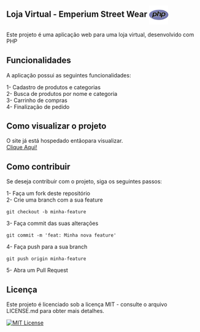 ## Loja Virtual - Emperium Street Wear <img align="center" alt="Vini-Python" height="50" width="50" src="https://raw.githubusercontent.com/devicons/devicon/master/icons/php/php-original.svg">
Este projeto é uma aplicação web para uma loja virtual, desenvolvido com PHP

## Funcionalidades
A aplicação possui as seguintes funcionalidades:

1- Cadastro de produtos e categorias<br>
2- Busca de produtos por nome e categoria<br>
3- Carrinho de compras<br>
4- Finalização de pedido<br>

## Como visualizar o projeto
O site já está hospedado entãopara visualizar.<br>
[Clique Aqui!](https://loja-virtual.marcuspaixao.com.br/)

## Como contribuir
Se deseja contribuir com o projeto, siga os seguintes passos:

1- Faça um fork deste repositório<br>
2- Crie uma branch com a sua feature
```
git checkout -b minha-feature
```
3- Faça commit das suas alterações
```
git commit -m 'feat: Minha nova feature'
```
4- Faça push para a sua branch
```
git push origin minha-feature
```
5- Abra um Pull Request

## Licença
Este projeto é licenciado sob a licença MIT - consulte o arquivo LICENSE.md para obter mais detalhes.

[![MIT License](https://img.shields.io/badge/License-MIT-green.svg)](https://github.com/Vini1404/Loja-Virtual/blob/main/LICENSE.md)

